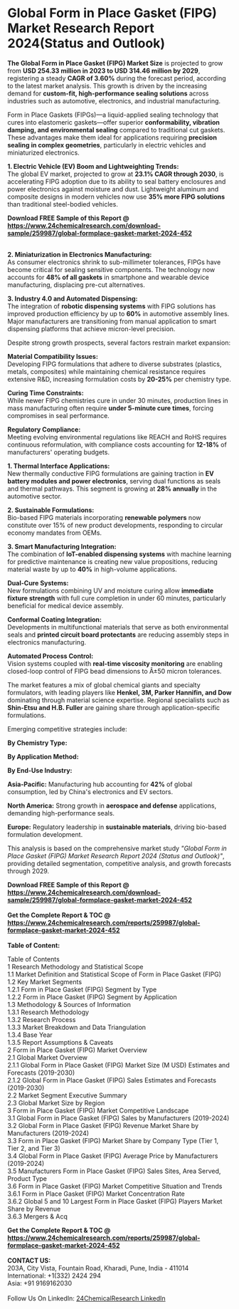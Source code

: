 <h1>Global Form in Place Gasket (FIPG) Market Research Report 2024(Status and Outlook)</h1><p><strong>The Global Form in Place Gasket (FIPG) Market Size</strong> is projected to grow from <strong>USD 254.33 million in 2023 to USD 314.46 million by 2029</strong>, registering a steady <strong>CAGR of 3.60%</strong> during the forecast period, according to the latest market analysis. This growth is driven by the increasing demand for <strong>custom-fit, high-performance sealing solutions</strong> across industries such as automotive, electronics, and industrial manufacturing.</p><p>Form in Place Gaskets (FIPGs)—a liquid-applied sealing technology that cures into elastomeric gaskets—offer superior <strong>conformability, vibration damping, and environmental sealing</strong> compared to traditional cut gaskets. These advantages make them ideal for applications requiring <strong>precision sealing in complex geometries</strong>, particularly in electric vehicles and miniaturized electronics.</p><p><strong>1. Electric Vehicle (EV) Boom and Lightweighting Trends:</strong><br>
The global EV market, projected to grow at <strong>23.1% CAGR through 2030</strong>, is accelerating FIPG adoption due to its ability to seal battery enclosures and power electronics against moisture and dust. Lightweight aluminum and composite designs in modern vehicles now use <strong>35% more FIPG solutions</strong> than traditional steel-bodied vehicles.</p><div><b>Download FREE Sample of this Report @ 
            <a href="https://www.24chemicalresearch.com/download-sample/259987/global-formplace-gasket-market-2024-452">
            https://www.24chemicalresearch.com/download-sample/259987/global-formplace-gasket-market-2024-452</a></b></div><br><p><strong>2. Miniaturization in Electronics Manufacturing:</strong><br>
As consumer electronics shrink to sub-millimeter tolerances, FIPGs have become critical for sealing sensitive components. The technology now accounts for <strong>48% of all gaskets</strong> in smartphone and wearable device manufacturing, displacing pre-cut alternatives.</p><p><strong>3. Industry 4.0 and Automated Dispensing:</strong><br>
The integration of <strong>robotic dispensing systems</strong> with FIPG solutions has improved production efficiency by up to <strong>60%</strong> in automotive assembly lines. Major manufacturers are transitioning from manual application to smart dispensing platforms that achieve micron-level precision.</p><p>Despite strong growth prospects, several factors restrain market expansion:</p><p><strong>Material Compatibility Issues:</strong><br>
	Developing FIPG formulations that adhere to diverse substrates (plastics, metals, composites) while maintaining chemical resistance requires extensive R&amp;D, increasing formulation costs by <strong>20-25%</strong> per chemistry type.</p><p><strong>Curing Time Constraints:</strong><br>
	While newer FIPG chemistries cure in under 30 minutes, production lines in mass manufacturing often require <strong>under 5-minute cure times</strong>, forcing compromises in seal performance.</p><p><strong>Regulatory Compliance:</strong><br>
	Meeting evolving environmental regulations like REACH and RoHS requires continuous reformulation, with compliance costs accounting for <strong>12-18%</strong> of manufacturers' operating budgets.</p><p><strong>1. Thermal Interface Applications:</strong><br>
New thermally conductive FIPG formulations are gaining traction in <strong>EV battery modules and power electronics</strong>, serving dual functions as seals and thermal pathways. This segment is growing at <strong>28% annually</strong> in the automotive sector.</p><p><strong>2. Sustainable Formulations:</strong><br>
Bio-based FIPG materials incorporating <strong>renewable polymers</strong> now constitute over 15% of new product developments, responding to circular economy mandates from OEMs.</p><p><strong>3. Smart Manufacturing Integration:</strong><br>
The combination of <strong>IoT-enabled dispensing systems</strong> with machine learning for predictive maintenance is creating new value propositions, reducing material waste by up to <strong>40%</strong> in high-volume applications.</p><p><strong>Dual-Cure Systems:</strong><br>
	New formulations combining UV and moisture curing allow <strong>immediate fixture strength</strong> with full cure completion in under 60 minutes, particularly beneficial for medical device assembly.</p><p><strong>Conformal Coating Integration:</strong><br>
	Developments in multifunctional materials that serve as both environmental seals and <strong>printed circuit board protectants</strong> are reducing assembly steps in electronics manufacturing.</p><p><strong>Automated Process Control:</strong><br>
	Vision systems coupled with <strong>real-time viscosity monitoring</strong> are enabling closed-loop control of FIPG bead dimensions to Â±50 micron tolerances.</p><p>The market features a mix of global chemical giants and specialty formulators, with leading players like <strong>Henkel, 3M, Parker Hannifin, and Dow</strong> dominating through material science expertise. Regional specialists such as <strong>Shin-Etsu and H.B. Fuller</strong> are gaining share through application-specific formulations.</p><p>Emerging competitive strategies include:</p><p><strong>By Chemistry Type:</strong></p><p><strong>By Application Method:</strong></p><p><strong>By End-Use Industry:</strong></p><p><strong>Asia-Pacific:</strong> Manufacturing hub accounting for <strong>42%</strong> of global consumption, led by China's electronics and EV sectors.</p><p><strong>North America:</strong> Strong growth in <strong>aerospace and defense</strong> applications, demanding high-performance seals.</p><p><strong>Europe:</strong> Regulatory leadership in <strong>sustainable materials</strong>, driving bio-based formulation development.</p><p>This analysis is based on the comprehensive market study <em>"Global Form in Place Gasket (FIPG) Market Research Report 2024 (Status and Outlook)"</em>, providing detailed segmentation, competitive analysis, and growth forecasts through 2029.</p><div><b>Download FREE Sample of this Report @ 
            <a href="https://www.24chemicalresearch.com/download-sample/259987/global-formplace-gasket-market-2024-452">
            https://www.24chemicalresearch.com/download-sample/259987/global-formplace-gasket-market-2024-452</a></b></div><br><div><b>Get the Complete Report & TOC @ 
            <a href="https://www.24chemicalresearch.com/reports/259987/global-formplace-gasket-market-2024-452">
            https://www.24chemicalresearch.com/reports/259987/global-formplace-gasket-market-2024-452</a></b></div><br>
            <b>Table of Content:</b><p>Table of Contents<br />
1 Research Methodology and Statistical Scope<br />
1.1 Market Definition and Statistical Scope of Form in Place Gasket (FIPG)<br />
1.2 Key Market Segments<br />
1.2.1 Form in Place Gasket (FIPG) Segment by Type<br />
1.2.2 Form in Place Gasket (FIPG) Segment by Application<br />
1.3 Methodology & Sources of Information<br />
1.3.1 Research Methodology<br />
1.3.2 Research Process<br />
1.3.3 Market Breakdown and Data Triangulation<br />
1.3.4 Base Year<br />
1.3.5 Report Assumptions & Caveats<br />
2 Form in Place Gasket (FIPG) Market Overview<br />
2.1 Global Market Overview<br />
2.1.1 Global Form in Place Gasket (FIPG) Market Size (M USD) Estimates and Forecasts (2019-2030)<br />
2.1.2 Global Form in Place Gasket (FIPG) Sales Estimates and Forecasts (2019-2030)<br />
2.2 Market Segment Executive Summary<br />
2.3 Global Market Size by Region<br />
3 Form in Place Gasket (FIPG) Market Competitive Landscape<br />
3.1 Global Form in Place Gasket (FIPG) Sales by Manufacturers (2019-2024)<br />
3.2 Global Form in Place Gasket (FIPG) Revenue Market Share by Manufacturers (2019-2024)<br />
3.3 Form in Place Gasket (FIPG) Market Share by Company Type (Tier 1, Tier 2, and Tier 3)<br />
3.4 Global Form in Place Gasket (FIPG) Average Price by Manufacturers (2019-2024)<br />
3.5 Manufacturers Form in Place Gasket (FIPG) Sales Sites, Area Served, Product Type<br />
3.6 Form in Place Gasket (FIPG) Market Competitive Situation and Trends<br />
3.6.1 Form in Place Gasket (FIPG) Market Concentration Rate<br />
3.6.2 Global 5 and 10 Largest Form in Place Gasket (FIPG) Players Market Share by Revenue<br />
3.6.3 Mergers & Acq</p><div><b>Get the Complete Report & TOC @ 
            <a href="https://www.24chemicalresearch.com/reports/259987/global-formplace-gasket-market-2024-452">
            https://www.24chemicalresearch.com/reports/259987/global-formplace-gasket-market-2024-452</a></b></div><br><b>CONTACT US:</b><br>
            203A, City Vista, Fountain Road, Kharadi, Pune, India - 411014<br>
            International: +1(332) 2424 294<br>
            Asia: +91 9169162030 <br><br>
            Follow Us On LinkedIn: <a href="https://www.linkedin.com/company/24chemicalresearch/">24ChemicalResearch LinkedIn</a>